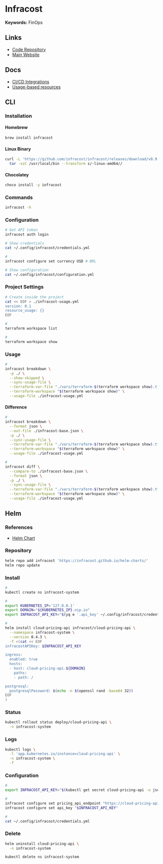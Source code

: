 # Infracost

<!--
https://github.com/infracost/infracost-atlantis
https://github.com/marketplace/actions/infracost
-->

**Keywords:** FinOps

## Links

- [Code Repository](https://github.com/infracost/infracost)
- [Main Website](https://infracost.io/)

## Docs

- [CI/CD Integrations](https://infracost.io/docs/integrations/cicd)
- [Usage-based resources](https://infracost.io/docs/usage_based_resources/)

## CLI

### Installation

#### Homebrew

```sh
brew install infracost
```

#### Linux Binary

```sh
curl -L 'https://github.com/infracost/infracost/releases/download/v0.9.3/infracost-linux-amd64.tar.gz' | \
  tar -xzC /usr/local/bin --transform s/-linux-amd64//
```

#### Chocolatey

```sh
choco install -y infracost
```

### Commands

```sh
infracost -h
```

### Configuration

```sh
# Get API token
infracost auth login

# Show credentials
cat ~/.config/infracost/credentials.yml

#
infracost configure set currency USD # BRL

# Show configuration
cat ~/.config/infracost/configuration.yml
```

### Project Settings

```sh
# Create inside the project
cat << EOF > ./infracost-usage.yml
version: 0.1
resource_usage: {}
EOF

#
terraform workspace list

#
terraform workspace show
```

### Usage

```sh
#
infracost breakdown \
  -p ./ \
  --show-skipped \
  --sync-usage-file \
  --terraform-var-file "./vars/terraform-$(terraform workspace show).tfvars" \
  --terraform-workspace "$(terraform workspace show)" \
  --usage-file ./infracost-usage.yml
```

#### Difference

```sh
#
infracost breakdown \
  --format json \
  --out-file ./infracost-base.json \
  -p ./ \
  --sync-usage-file \
  --terraform-var-file "./vars/terraform-$(terraform workspace show).tfvars" \
  --terraform-workspace "$(terraform workspace show)" \
  --usage-file ./infracost-usage.yml

#
infracost diff \
  --compare-to ./infracost-base.json \
  --format json \
  -p ./ \
  --sync-usage-file \
  --terraform-var-file "./vars/terraform-$(terraform workspace show).tfvars" \
  --terraform-workspace "$(terraform workspace show)" \
  --usage-file ./infracost-usage.yml
```

## Helm

### References

- [Helm Chart](https://github.com/infracost/helm-charts/tree/master/charts/cloud-pricing-api)

### Repository

```sh
helm repo add infracost 'https://infracost.github.io/helm-charts/'
helm repo update
```

### Install

```sh
#
kubectl create ns infracost-system

#
export KUBERNETES_IP='127.0.0.1'
export DOMAIN="${KUBERNETES_IP}.nip.io"
export INFRACOST_API_KEY="$(yq e '.api_key' ~/.config/infracost/credentials.yml)"

#
helm install cloud-pricing-api infracost/cloud-pricing-api \
  --namespace infracost-system \
  --version 0.4.3 \
  -f <(cat << EOF
infracostAPIKey: $INFRACOST_API_KEY

ingress:
  enabled: true
  hosts:
  - host: cloud-pricing-api.${DOMAIN}
    paths:
    - path: /

postgresql:
  postgresqlPassword: $(echo -n $(openssl rand -base64 32))
EOF
)
```

### Status

```sh
kubectl rollout status deploy/cloud-pricing-api \
  -n infracost-system
```

### Logs

```sh
kubectl logs \
  -l 'app.kubernetes.io/instance=cloud-pricing-api' \
  -n infracost-system \
  -f
```

### Configuration

```sh
#
export INFRACOST_API_KEY="$(kubectl get secret cloud-pricing-api -o jsonpath='{.data.self-hosted-infracost-api-key}' -n infracost-system | base64 -d)"

#
infracost configure set pricing_api_endpoint "https://cloud-pricing-api.${DOMAIN}"
infracost configure set api_key "$INFRACOST_API_KEY"

#
cat ~/.config/infracost/credentials.yml
```

<!--
INFRACOST_PRICING_API_ENDPOINT
INFRACOST_API_KEY
-->

### Delete

```sh
helm uninstall cloud-pricing-api \
  -n infracost-system

kubectl delete ns infracost-system
```
